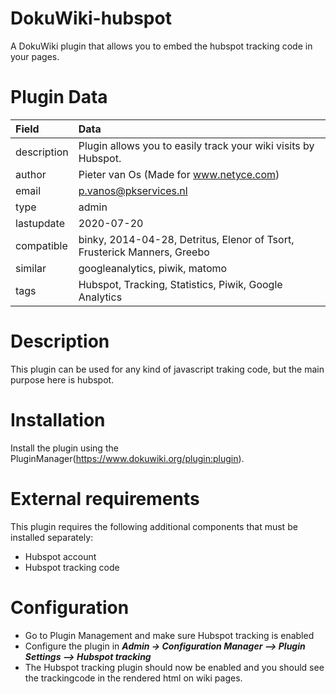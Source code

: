 DokuWiki-hubspot
===============

A DokuWiki plugin that allows you to embed the hubspot tracking code in your pages.

Plugin Data
===============

Field        | Data
:------------|:--------------------------------------------------------------------------------------
description  | Plugin allows you to easily track your wiki visits by Hubspot.
author       | Pieter van Os (Made for www.netyce.com)
email        | p.vanos@pkservices.nl
type         | admin
lastupdate   | 2020-07-20
compatible   | binky, 2014-04-28, Detritus, Elenor of Tsort, Frusterick Manners, Greebo
similar      | googleanalytics, piwik, matomo
tags         | Hubspot, Tracking, Statistics, Piwik, Google Analytics

Description
===============
This plugin can be used for any kind of javascript traking code, but the main purpose here is hubspot.

Installation
===============
Install the plugin using the PluginManager(https://www.dokuwiki.org/plugin:plugin).


External requirements
===============

This plugin requires the following additional components that must be installed separately:

  * Hubspot account
  * Hubspot tracking code

Configuration
===============
  - Go to Plugin Management and make sure Hubspot tracking is enabled
  - Configure the plugin in ***Admin -> Configuration Manager –> Plugin Settings –> Hubspot tracking***  
  - The Hubspot tracking plugin should now be enabled and you should see the trackingcode in the rendered html on wiki pages.
